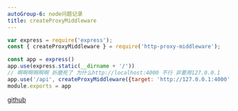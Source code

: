 ```yaml
---
autoGroup-6: node问题记录
title: createProxyMiddleware
---
```

```js
var express = require('express');
const { createProxyMiddleware } = require('http-proxy-middleware');

const app = express()
app.use(express.static(__dirname + '/'))
// 啊啊啊啊啊啊 折磨死了 为什么http://localhost:4000 不行 非要用127.0.0.1
app.use('/api', createProxyMiddleware({target: 'http://127.0.0.1:4000', changeOrigin: false,secure: false,}));
module.exports = app
```


[github](https://github.com/chimurai/http-proxy-middleware)